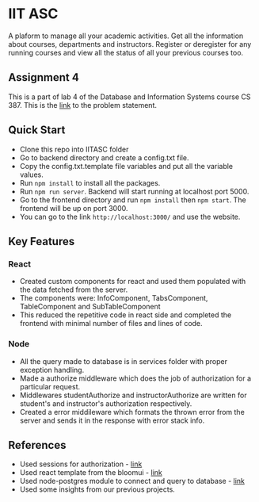 # IIT ASC

A plaform to manage all your academic activities. Get all the information about courses, departments and instructors. Register or deregister for any running courses and view all the status of all your previous courses too.

## Assignment 4

This is a part of lab 4 of the Database and Information Systems course CS 387. This is the [link](https://docs.google.com/document/d/1Nyfxgeh0ZIxUICmX9Qq3v9JfCLjH0NjrCL_nalfbGYM/edit) to the problem statement.

## Quick Start

- Clone this repo into IITASC folder
- Go to backend directory and create a config.txt file.
- Copy the config.txt.template file variables and put all the variable values.
- Run `npm install` to install all the packages.
- Run `npm run server`. Backend will start running at localhost port 5000.
- Go to the frontend directory and run `npm install` then `npm start`. The frontend will be up on port 3000.
- You can go to the link `http://localhost:3000/` and use the website.

## Key Features

### React

- Created custom components for react and used them populated with the data fetched from the server.
- The components were: InfoComponent, TabsComponent, TableComponent and SubTableComponent
- This reduced the repetitive code in react side and completed the frontend with minimal number of files and lines of code.

### Node

- All the query made to database is in services folder with proper exception handling.
- Made a authorize middleware which does the job of authorization for a particular request.
- Middlewares studentAuthorize and instructorAuthorize are written for student's and instructor's authorization respectively.
- Created a error middileware which formats the thrown error from the server and sends it in the response with error stack info.

## References

- Used sessions for authorization - [link](https://www.section.io/engineering-education/session-management-in-nodejs-using-expressjs-and-express-session/)
- Used react template from the bloomui - [link](https://bloomui.com/product/tokyo-free-black-react-javascript-material-ui-admin-dashboard/)
- Used node-postgres module to connect and query to database - [link](https://node-postgres.com/)
- Used some insights from our previous projects.
